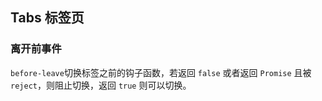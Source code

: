 <div class="demo-header">
<p class="overviewicon">
  <span class="wapi-ui-Tabs"/>
</p>

## Tabs 标签页

<mobile-uxlink widget-name="Tabs"></mobile-uxlink>
</div>

### 离开前事件

`before-leave`切换标签之前的钩子函数，若返回 `false` 或者返回 `Promise` 且被`reject`，则阻止切换，返回 `true` 则可以切换。

<mobile-view link="tabs/before-leave"></mobile-view>

<br>
